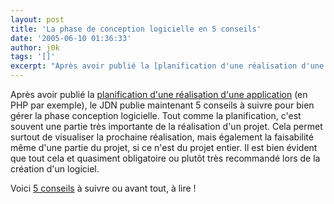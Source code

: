 ```yaml
---
layout: post
title: 'La phase de conception logicielle en 5 conseils'
date: '2005-06-10 01:36:33'
author: j0k
tags: '[]'
excerpt: "Après avoir publié la [planification d'une réalisation d'une application](http://www.j0k3r.net/news-planifier-la-realisation-d-une-application-php-498.html) (en PHP par exemple), le JDN publie maintenant 5 conseils à suivre pour bien gérer la phase conception logicielle.     \nTout comme la planification, c'est souvent une partie très importante de la      …"
---
```


Après avoir publié la [planification d'une réalisation d'une application](http://www.j0k3r.net/news-planifier-la-realisation-d-une-application-php-498.html) (en PHP par exemple), le JDN publie maintenant 5 conseils à suivre pour bien gérer la phase conception logicielle.
Tout comme la planification, c'est souvent une partie très importante de la réalisation d'un projet. Cela permet surtout de visualiser la prochaine réalisation, mais également la faisabilité même d'une partie du projet, si ce n'est du projet entier. Il est bien évident que tout cela et quasiment obligatoire ou plutôt très recommandé lors de la création d'un logiciel.

Voici [5 conseils](http://developpeur.journaldunet.com/tutoriel/cpt/050606-conseils-gerer-conception-logicielle.shtml) à suivre ou avant tout, à lire !
